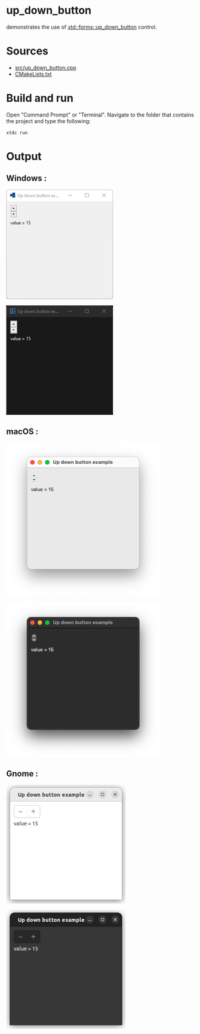 # up_down_button

demonstrates the use of [xtd::forms::up_down_button](https://codedocs.xyz/gammasoft71/xtd/classxtd_1_1forms_1_1up__down__button.html) control.

# Sources

* [src/up_down_button.cpp](src/up_down_button.cpp)
* [CMakeLists.txt](CMakeLists.txt)

# Build and run

Open "Command Prompt" or "Terminal". Navigate to the folder that contains the project and type the following:

```shell
xtdc run
```

# Output

## Windows :

![Screenshot](../../../../docs/pictures/examples/up_down_button_w.png)

![Screenshot](../../../../docs/pictures/examples/up_down_button_wd.png)

## macOS :

![Screenshot](../../../../docs/pictures/examples/up_down_button_m.png)

![Screenshot](../../../../docs/pictures/examples/up_down_button_md.png)

## Gnome :

![Screenshot](../../../../docs/pictures/examples/up_down_button_g.png)

![Screenshot](../../../../docs/pictures/examples/up_down_button_gd.png)
